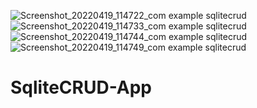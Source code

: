 ![Screenshot_20220419_114722_com example sqlitecrud](https://user-images.githubusercontent.com/79189172/163973883-930cb9e0-4919-4959-8f60-54799a897cdc.jpg)
![Screenshot_20220419_114733_com example sqlitecrud](https://user-images.githubusercontent.com/79189172/163973902-595773bb-769e-497a-a986-51553306eb2f.jpg)
![Screenshot_20220419_114744_com example sqlitecrud](https://user-images.githubusercontent.com/79189172/163973910-fc8ca1f5-8d07-4df1-a738-527a95db13e9.jpg)
![Screenshot_20220419_114749_com example sqlitecrud](https://user-images.githubusercontent.com/79189172/163973913-9a755662-d9dd-4002-8950-aa263a836657.jpg)
# SqliteCRUD-App
